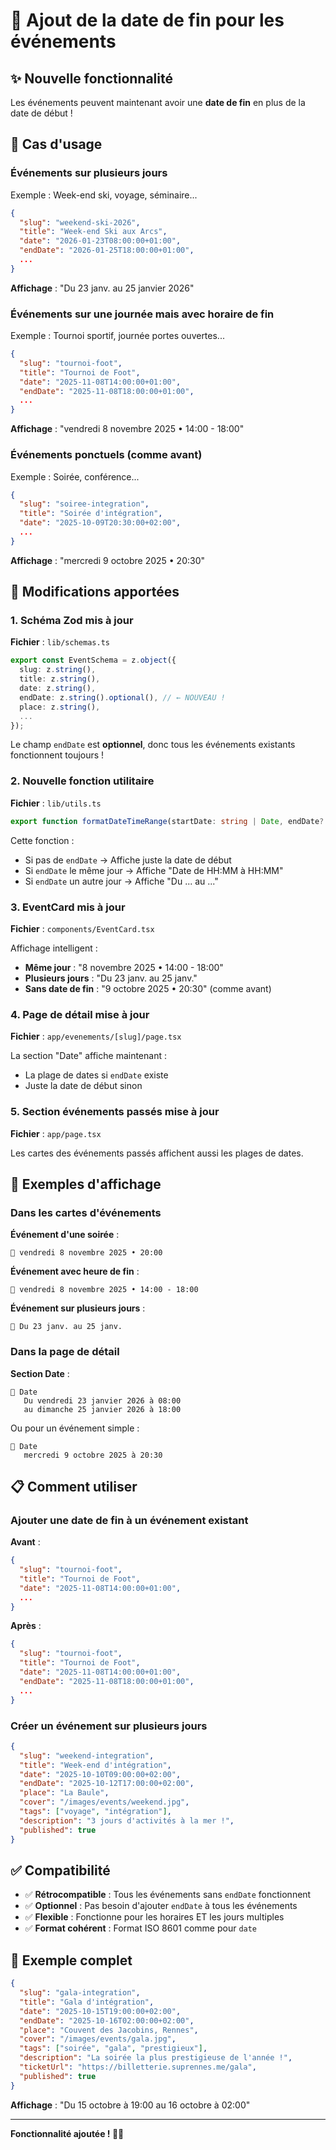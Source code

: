 # 📅 Ajout de la date de fin pour les événements

## ✨ Nouvelle fonctionnalité

Les événements peuvent maintenant avoir une **date de fin** en plus de la date de début !

## 🎯 Cas d'usage

### Événements sur plusieurs jours
Exemple : Week-end ski, voyage, séminaire...
```json
{
  "slug": "weekend-ski-2026",
  "title": "Week-end Ski aux Arcs",
  "date": "2026-01-23T08:00:00+01:00",
  "endDate": "2026-01-25T18:00:00+01:00",
  ...
}
```

**Affichage** : "Du 23 janv. au 25 janvier 2026"

### Événements sur une journée mais avec horaire de fin
Exemple : Tournoi sportif, journée portes ouvertes...
```json
{
  "slug": "tournoi-foot",
  "title": "Tournoi de Foot",
  "date": "2025-11-08T14:00:00+01:00",
  "endDate": "2025-11-08T18:00:00+01:00",
  ...
}
```

**Affichage** : "vendredi 8 novembre 2025 • 14:00 - 18:00"

### Événements ponctuels (comme avant)
Exemple : Soirée, conférence...
```json
{
  "slug": "soiree-integration",
  "title": "Soirée d'intégration",
  "date": "2025-10-09T20:30:00+02:00",
  ...
}
```

**Affichage** : "mercredi 9 octobre 2025 • 20:30"

## 📝 Modifications apportées

### 1. Schéma Zod mis à jour
**Fichier** : `lib/schemas.ts`

```typescript
export const EventSchema = z.object({
  slug: z.string(),
  title: z.string(),
  date: z.string(),
  endDate: z.string().optional(), // ← NOUVEAU !
  place: z.string(),
  ...
});
```

Le champ `endDate` est **optionnel**, donc tous les événements existants fonctionnent toujours !

### 2. Nouvelle fonction utilitaire
**Fichier** : `lib/utils.ts`

```typescript
export function formatDateTimeRange(startDate: string | Date, endDate?: string | Date): string
```

Cette fonction :
- Si pas de `endDate` → Affiche juste la date de début
- Si `endDate` le même jour → Affiche "Date de HH:MM à HH:MM"
- Si `endDate` un autre jour → Affiche "Du ... au ..."

### 3. EventCard mis à jour
**Fichier** : `components/EventCard.tsx`

Affichage intelligent :
- **Même jour** : "8 novembre 2025 • 14:00 - 18:00"
- **Plusieurs jours** : "Du 23 janv. au 25 janv."
- **Sans date de fin** : "9 octobre 2025 • 20:30" (comme avant)

### 4. Page de détail mise à jour
**Fichier** : `app/evenements/[slug]/page.tsx`

La section "Date" affiche maintenant :
- La plage de dates si `endDate` existe
- Juste la date de début sinon

### 5. Section événements passés mise à jour
**Fichier** : `app/page.tsx`

Les cartes des événements passés affichent aussi les plages de dates.

## 🎨 Exemples d'affichage

### Dans les cartes d'événements

**Événement d'une soirée** :
```
📅 vendredi 8 novembre 2025 • 20:00
```

**Événement avec heure de fin** :
```
📅 vendredi 8 novembre 2025 • 14:00 - 18:00
```

**Événement sur plusieurs jours** :
```
📅 Du 23 janv. au 25 janv.
```

### Dans la page de détail

**Section Date** :
```
📅 Date
   Du vendredi 23 janvier 2026 à 08:00
   au dimanche 25 janvier 2026 à 18:00
```

Ou pour un événement simple :
```
📅 Date
   mercredi 9 octobre 2025 à 20:30
```

## 📋 Comment utiliser

### Ajouter une date de fin à un événement existant

**Avant** :
```json
{
  "slug": "tournoi-foot",
  "title": "Tournoi de Foot",
  "date": "2025-11-08T14:00:00+01:00",
  ...
}
```

**Après** :
```json
{
  "slug": "tournoi-foot",
  "title": "Tournoi de Foot",
  "date": "2025-11-08T14:00:00+01:00",
  "endDate": "2025-11-08T18:00:00+01:00",
  ...
}
```

### Créer un événement sur plusieurs jours

```json
{
  "slug": "weekend-integration",
  "title": "Week-end d'intégration",
  "date": "2025-10-10T09:00:00+02:00",
  "endDate": "2025-10-12T17:00:00+02:00",
  "place": "La Baule",
  "cover": "/images/events/weekend.jpg",
  "tags": ["voyage", "intégration"],
  "description": "3 jours d'activités à la mer !",
  "published": true
}
```

## ✅ Compatibilité

- ✅ **Rétrocompatible** : Tous les événements sans `endDate` fonctionnent
- ✅ **Optionnel** : Pas besoin d'ajouter `endDate` à tous les événements
- ✅ **Flexible** : Fonctionne pour les horaires ET les jours multiples
- ✅ **Format cohérent** : Format ISO 8601 comme pour `date`

## 🚀 Exemple complet

```json
{
  "slug": "gala-integration",
  "title": "Gala d'intégration",
  "date": "2025-10-15T19:00:00+02:00",
  "endDate": "2025-10-16T02:00:00+02:00",
  "place": "Couvent des Jacobins, Rennes",
  "cover": "/images/events/gala.jpg",
  "tags": ["soirée", "gala", "prestigieux"],
  "description": "La soirée la plus prestigieuse de l'année !",
  "ticketUrl": "https://billetterie.suprennes.me/gala",
  "published": true
}
```

**Affichage** : "Du 15 octobre à 19:00 au 16 octobre à 02:00"

---

**Fonctionnalité ajoutée ! 📅✨**


